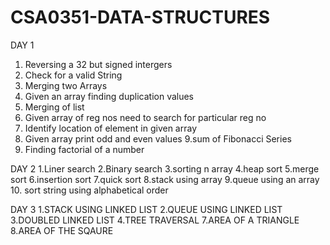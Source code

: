 # CSA0351-DATA-STRUCTURES

DAY 1
1. Reversing a 32 but signed intergers
2. Check for a valid String
3. Merging two Arrays
4. Given an array finding duplication values
5. Merging of  list
6. Given array of reg nos need to search for particular reg no
7. Identify location of element in given array
8. Given array print odd and even values
9.sum of Fibonacci Series
10. Finding factorial of a number

DAY 2
1.Liner search
2.Binary search
3.sorting n array
4.heap sort
5.merge sort
6.insertion sort
7.quick sort
8.stack using array
9.queue using an array
10. sort string using alphabetical order

DAY 3
1.STACK USING LINKED LIST
2.QUEUE USING LINKED LIST
3.DOUBLED LINKED LIST
4.TREE TRAVERSAL
7.AREA OF A TRIANGLE
8.AREA OF THE SQAURE
